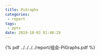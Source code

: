 ```yaml
---
title: PiGraphs
categories:
 - report
tags:
 - pptx
date: 2019-10-03 01:48:29
---
```

{% pdf ../../../../report/组会-PiGraphs.pdf %}
